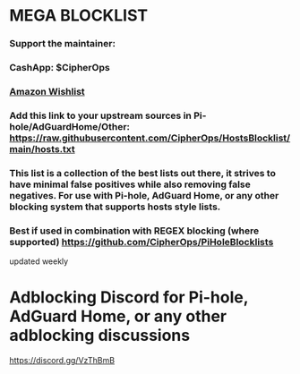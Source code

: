 # MEGA BLOCKLIST
### Support the maintainer: 
### CashApp: $CipherOps
### [Amazon Wishlist](https://amazon.com/hz/wishlist/ls/1GD5YOV16E0G0)

### Add this link to your upstream sources in Pi-hole/AdGuardHome/Other: https://raw.githubusercontent.com/CipherOps/HostsBlocklist/main/hosts.txt

### This list is a collection of the best lists out there, it strives to have minimal false positives while also removing false negatives. For use with Pi-hole, AdGuard Home, or any other blocking system that supports hosts style lists. 

### Best if used in combination with REGEX blocking (where supported) https://github.com/CipherOps/PiHoleBlocklists

updated weekly

# Adblocking Discord for Pi-hole, AdGuard Home, or any other adblocking discussions
https://discord.gg/VzThBmB
